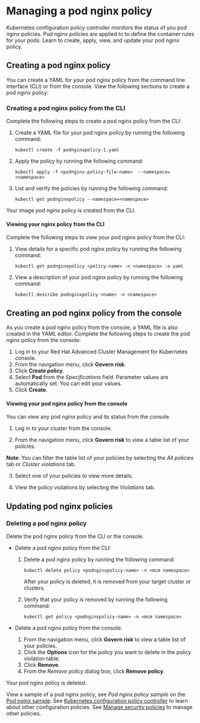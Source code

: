 # Managing a pod nginx policy

Kubernetes configuration policy controller monitors the status of you pod nginx policies. Pod nginx policies are applied to to define the container rules for your pods. Learn to create, apply, view, and update your pod nginx policy.

## Creating a pod nginx policy

You can create a YAML for your pod nginx policy from the command line interface (CLI) or from the console. View the following sections to create a pod nginx policy:

### Creating a pod nginx policy from the CLI

Complete the following steps to create a pod nginx policy from the CLI:

1. Create a YAML file for your pod nginx policy by running the following command:

   ```
   kubectl create -f podnginxpolicy-1.yaml
   ```

2. Apply the policy by running the following command:

   ```
   kubectl apply -f <podnginx-policy-file-name>  --namespace=<namespace>
   ```

3. List and verify the policies by running the following command:

   ```
   kubectl get podnginxpolicy --namespace=<namespace>
   ```

Your image pod nginx policy is created from the CLI.

#### Viewing your nginx policy from the CLI 

Complete the following steps to view your pod nginx policy from the CLI:

1. View details for a specific pod nginx policy by running the following command:

   ```
   kubectl get podnginxpolicy <policy-name> -n <namespace> -o yaml
   ```

2. View a description of your pod nginx policy by running the following command:

   ```
   kubectl describe podnginxpolicy <name> -n <namespace>
   ```

## Creating an pod nginx policy from the console

As you create a pod nginx policy from the console, a YAML file is also created in the YAML editor. Complete the following steps to create the pod nginx policy from the console:

1. Log in to your Red Hat Advanced Cluster Management for Kubernetes console.
2. From the navigation menu, click **Govern risk**.
3. Click **Create policy**.
4. Select **Pod** from the _Specifications_ field. Parameter values are automatically set. You can edit your values.
5. Click **Create**.

#### Viewing your pod nginx policy from the console

You can view any pod nginx policy and its status from the console.

1. Log in to your cluster from the console.

2. From the navigation menu, click **Govern risk** to view a table list of your policies.

  **Note**: You can filter the table list of your policies by selecting the _All policies_ tab or _Cluster violations_ tab.

3. Select one of your policies to view more details.

4. View the policy violations by selecting the _Violations_ tab.

## Updating pod nginx policies

### Deleting a pod nginx policy

Delete the pod nginx policy from the CLI or the console.

* Delete a pod nginx policy from the CLI:

  1. Delete a pod nginx policy by running the following command: <!--verify command `namespace`-->

      ```
      kubectl delete policy <podnginxpolicy-name> -n <mcm namespace>  
      ```

      After your policy is deleted, it is removed from your target cluster or clusters.

  2. Verify that your policy is removed by running the following command:

      ```
      kubectl get policy <podnginxpolicy-name> -n <mcm namespace>
      ```

* Delete a pod nginx policy from the console:

  1. From the navigation menu, click **Govern risk** to view a table list of your policies.
  2. Click the **Options** icon for the policy you want to delete in the policy violation table.
  3. Click **Remove**.
  4. From the _Remove policy_ dialog box, click **Remove policy**.

Your pod nginx policy is deleted.

View a sample of a pod nginx policy, see _Pod nginx policy sample_ on the [Pod nginx sample](pod_nginx_policy.md). See [Kubernetes configuration policy controller](config_policy_ctrl.md) to learn about other configuration policies. See [Manage security policies](manage_policy_overview.md) to manage other policies.
